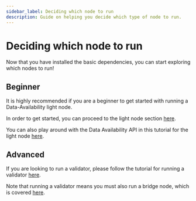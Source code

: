 ```yaml
---
sidebar_label: Deciding which node to run
description: Guide on helping you decide which type of node to run.
---
```


# Deciding which node to run

Now that you have installed the basic dependencies,
you can start exploring which nodes to run!

## Beginner

It is highly recommended if you are a beginner to
get started with running a Data-Availability light node.

In order to get started, you can proceed to the
light node section [here](./light-node.mdx).

You can also play around with the Data Availability API
in this tutorial for the light node [here](../developers/node-tutorial.mdx).

## Advanced

If you are looking to run a validator, please follow the tutorial
for running a validator [here](./validator-node.mdx).

Note that running a validator means you must also run a bridge node,
which is covered [here](./bridge-node.mdx).
